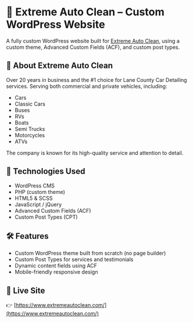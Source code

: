 # 🚗 Extreme Auto Clean – Custom WordPress Website

A fully custom WordPress website built for [Extreme Auto Clean](https://www.extremeautoclean.com/), using a custom theme, Advanced Custom Fields (ACF), and custom post types.

## 💼 About Extreme Auto Clean

Over 20 years in business and the #1 choice for Lane County Car Detailing services. Serving both commercial and private vehicles, including:

- Cars
- Classic Cars
- Buses
- RVs
- Boats
- Semi Trucks
- Motorcycles
- ATVs

The company is known for its high-quality service and attention to detail.

## 🧰 Technologies Used

- WordPress CMS
- PHP (custom theme)
- HTML5 & SCSS
- JavaScript / jQuery
- Advanced Custom Fields (ACF)
- Custom Post Types (CPT)

## 🛠 Features

- Custom WordPress theme built from scratch (no page builder)
- Custom Post Types for services and testimonials
- Dynamic content fields using ACF
- Mobile-friendly responsive design

## 🔗 Live Site

👉 [https://www.extremeautoclean.com/](https://www.extremeautoclean.com/)
